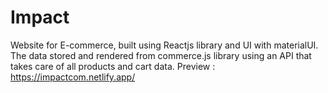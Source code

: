 # Impact
Website for E-commerce, built using Reactjs library and UI with materialUI.
The data stored and rendered from commerce.js library using an API that takes care of all products and cart data.
Preview : https://impactcom.netlify.app/
